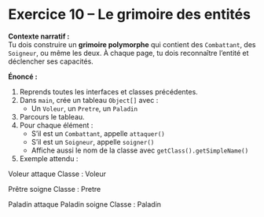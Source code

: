 # Exercice 10 – Le grimoire des entités

**Contexte narratif :**  
Tu dois construire un **grimoire polymorphe** qui contient des `Combattant`, des `Soigneur`, ou même les deux. À chaque page, tu dois reconnaître l’entité et déclencher ses capacités.

**Énoncé :**  
1. Reprends toutes les interfaces et classes précédentes.  
2. Dans `main`, crée un tableau `Object[]` avec :
   - Un `Voleur`, un `Pretre`, un `Paladin`  
3. Parcours le tableau.  
4. Pour chaque élément :
   - S’il est un `Combattant`, appelle `attaquer()`  
   - S’il est un `Soigneur`, appelle `soigner()`  
   - Affiche aussi le nom de la classe avec `getClass().getSimpleName()`  
5. Exemple attendu :

Voleur attaque
Classe : Voleur

Prêtre soigne
Classe : Pretre

Paladin attaque
Paladin soigne
Classe : Paladin
